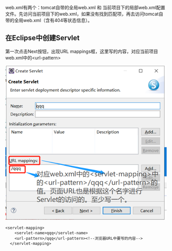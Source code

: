 

web.xml有两个：tomcat自带的全局web.xml  和  当前项目下的局部web.xml配置文件。先访问当前项目下的web.xml，如果没有找到匹配项，再去访问tomcat自带的全局web.xml（含有404等状态信息）。

## 在Eclipse中创建Servlet
第一次点击Next按钮，出现URL mappings框，这里写的内容，对应当前项目web.xml中的\<url-pattern>

![Servlet创建](./img/servlet名称.png)


```
<servlet-mapping>
    <servlet-name>qqq</servlet-name>
    <url-pattern>/qqq</url-pattern><!--浏览器URL中要写的内容-->
  </servlet-mapping>
```